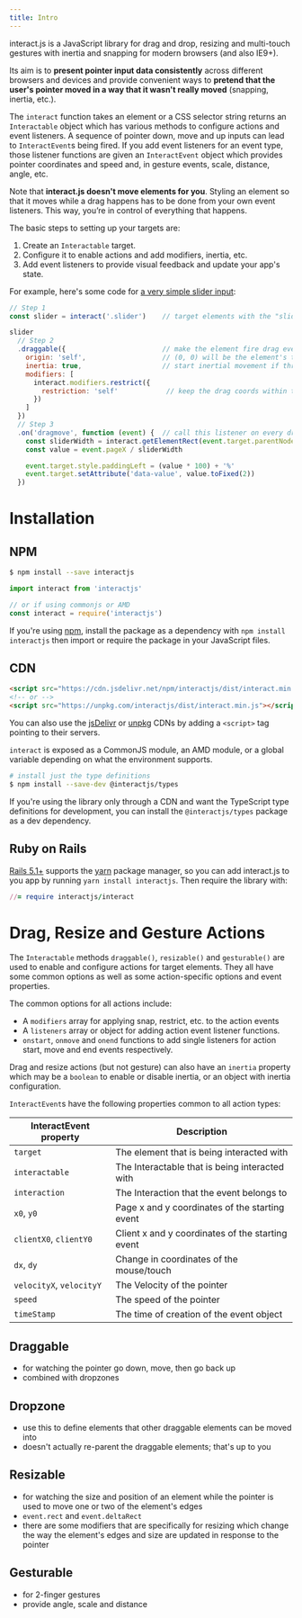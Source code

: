 ```yaml
---
title: Intro
---
```


<p class="title is-3">
interact.js is a JavaScript library for drag and drop, resizing and multi-touch
gestures with inertia and snapping for modern browsers (and also IE9+).
</p>

Its aim is to **present pointer input data consistently** across different
browsers and devices and provide convenient ways to **pretend that the user's
pointer moved in a way that it wasn't really moved** (snapping, inertia, etc.).

The `interact` function takes an element or a CSS selector string returns an
`Interactable` object which has various methods to configure actions and event
listeners. A sequence of pointer down, move and up inputs can lead to
`InteractEvent`s being fired. If you add event listeners for an event type,
those listener functions are given an `InteractEvent` object which provides
pointer coordinates and speed and, in gesture events, scale, distance, angle,
etc.

Note that **interact.js doesn't move elements for you**.  Styling an
element so that it moves while a drag happens has to be done from your own event
listeners. This way, you’re in control of everything that happens.

The basic steps to setting up your targets are:

 1. Create an `Interactable` target.
 2. Configure it to enable actions and add modifiers, inertia, etc.
 3. Add event listeners to provide visual feedback and update your app's state.

For example, here's some code for [a very simple slider
input](https://codepen.io/taye/pen/GgpxNq):

<LiveDemo :demoHtml="require('@/demos/slider.html')" :removeNext="1" class="box"/>

```js
// Step 1
const slider = interact('.slider')    // target elements with the "slider" class

slider
  // Step 2
  .draggable({                        // make the element fire drag events
    origin: 'self',                   // (0, 0) will be the element's top-left
    inertia: true,                    // start inertial movement if thrown
    modifiers: [
      interact.modifiers.restrict({
        restriction: 'self'            // keep the drag coords within the element
      })
    ]
  })
  // Step 3
  .on('dragmove', function (event) {  // call this listener on every dragmove
    const sliderWidth = interact.getElementRect(event.target.parentNode).width
    const value = event.pageX / sliderWidth

    event.target.style.paddingLeft = (value * 100) + '%'
    event.target.setAttribute('data-value', value.toFixed(2))
  })
```

Installation
============

NPM
---

```sh
$ npm install --save interactjs
```

```js
import interact from 'interactjs'

// or if using commonjs or AMD
const interact = require('interactjs')
```

If you're using [npm](https://docs.npmjs.com/about-npm/), install the package as
a dependency with `npm install interactjs` then import or require the
package in your JavaScript files.

CDN
---

```html
<script src="https://cdn.jsdelivr.net/npm/interactjs/dist/interact.min.js"></script>
<!-- or -->
<script src="https://unpkg.com/interactjs/dist/interact.min.js"></script>
```

You can also use the [jsDelivr](https://www.jsdelivr.com/package/npm/interactjs)
or [unpkg](https://unpkg.com/interactjs) CDNs by adding a `<script>` tag
pointing to their servers.

`interact` is exposed as a CommonJS module, an AMD module, or a global variable
depending on what the environment supports.

```sh
# install just the type definitions
$ npm install --save-dev @interactjs/types
```

If you're using the library only through a CDN and want the TypeScript type
definitions for development, you can install the `@interactjs/types` package as
a dev dependency.

Ruby on Rails
-------------

[Rails 5.1+](https://rubyonrails.org/) supports the [yarn](http://yarnpkg.com/)
package manager, so you can add interact.js to you app by running `yarn install
interactjs`. Then require the library with:

```rb
//= require interactjs/interact
```

Drag, Resize and Gesture Actions
================================

The `Interactable` methods `draggable()`, `resizable()` and `gesturable()` are
used to enable and configure actions for target elements. They all have some
common options as well as some action-specific options and event properties.

The common options for all actions include:

 - A `modifiers` array for applying snap, restrict, etc. to the action events
 - A `listeners` array or object for adding action event listener functions.
 - `onstart`, `onmove` and `onend` functions to add single listeners for action
   start, move and end events respectively.

Drag and resize actions (but not gesture) can also have an `inertia`
property which may be a `boolean` to enable or disable inertia, or an object with
inertia configuration.

`InteractEvent`s have the following properties common to all action types:

| InteractEvent property  | Description                                       |
| ----------------------- | --------------------------------------------------|
| `target`                | The element that is being interacted with         |
| `interactable`          | The Interactable that is being interacted with    |
| `interaction`           | The Interaction that the event belongs to         |
| `x0`, `y0`              | Page x and y coordinates of the starting event    |
| `clientX0`, `clientY0`  | Client x and y coordinates of the starting event  |
| `dx`, `dy`              | Change in coordinates of the mouse/touch          |
| `velocityX`, `velocityY`| The Velocity of the pointer                       |
| `speed`                 | The speed of the pointer                          |
| `timeStamp`             | The time of creation of the event object          |

<h2 class="title is-3"><router-link to="draggable">Draggable</router-link></h2>

<!-- TODO -->
 - for watching the pointer go down, move, then go back up
 - combined with dropzones

<h2 class="title is-3"><router-link to="dropzone">Dropzone</router-link></h2>

<!-- TODO -->
 - use this to define elements that other draggable elements can be moved into
 - doesn't actually re-parent the draggable elements; that's up to you

<h2 class="title is-3"><router-link to="resizable">Resizable</router-link></h2>

<!-- TODO -->
 - for watching the size and position of an element while the pointer is used to
   move one or two of the element's edges
 - `event.rect` and `event.deltaRect`
 - there are some modifiers that are specifically for resizing which change the
   way the element's edges and size are updated in response to the pointer

<h2 class="title is-3"><router-link to="gesturable">Gesturable</router-link></h2>

<!-- TODO -->
 - for 2-finger gestures
 - provide angle, scale and distance
